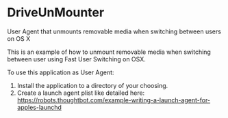# DriveUnMounter

User Agent that unmounts removable media when switching between users on OS X  

This is an example of how to unmount removable media when switching between user using Fast User Switching on OSX.  

To use this application as User Agent:
1) Install the application to a directory of your choosing. 
2) Create a launch agent plist like detailed here: https://robots.thoughtbot.com/example-writing-a-launch-agent-for-apples-launchd


